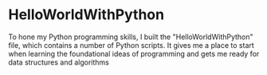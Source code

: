 # HelloWorldWithPython
To hone my Python programming skills, I built the "HelloWorldWithPython" file, which contains a number of Python scripts. It gives me a place to start when learning the foundational ideas of programming and gets me ready for data structures and algorithms
